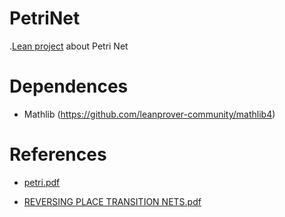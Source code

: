 # PetriNet
.[Lean project](https://leanprover-community.github.io) about Petri Net

# Dependences
* Mathlib (https://github.com/leanprover-community/mathlib4)

# References
* [petri.pdf](https://github.com/DanielDavalos93/PetriNet/files/12887479/petri.pdf)

* [REVERSING PLACE TRANSITION NETS.pdf](https://github.com/DanielDavalos93/PetriNet/files/12887482/REVERSING.PLACE.TRANSITION.NETS.pdf)

